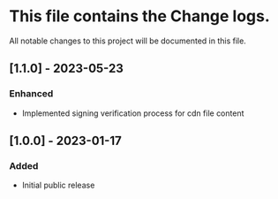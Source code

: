 # This file contains the Change logs.
All notable changes to this project will be documented in this file.

## [1.1.0] - 2023-05-23
### Enhanced
- Implemented signing verification process for cdn file content

## [1.0.0] - 2023-01-17
### Added
- Initial public release
